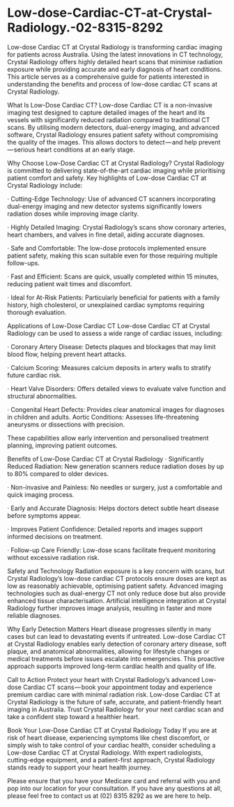 # Low-dose-Cardiac-CT-at-Crystal-Radiology.-02-8315-8292
Low-dose Cardiac CT at Crystal Radiology is transforming cardiac imaging for patients across Australia. Using the latest innovations in CT technology, Crystal Radiology offers highly detailed heart scans that minimise radiation exposure while providing accurate and early diagnosis of heart conditions. This article serves as a comprehensive guide for patients interested in understanding the benefits and process of low-dose cardiac CT scans at Crystal Radiology.

What Is Low-Dose Cardiac CT?
Low-dose Cardiac CT is a non-invasive imaging test designed to capture detailed images of the heart and its vessels with significantly reduced radiation compared to traditional CT scans. By utilising modern detectors, dual-energy imaging, and advanced software, Crystal Radiology ensures patient safety without compromising the quality of the images. This allows doctors to detect — and help prevent — serious heart conditions at an early stage.

Why Choose Low-Dose Cardiac CT at Crystal Radiology?
Crystal Radiology is committed to delivering state-of-the-art cardiac imaging while prioritising patient comfort and safety. Key highlights of Low-dose Cardiac CT at Crystal Radiology include:

· Cutting-Edge Technology: Use of advanced CT scanners incorporating dual-energy imaging and new detector systems significantly lowers radiation doses while improving image clarity.

· Highly Detailed Imaging: Crystal Radiology’s scans show coronary arteries, heart chambers, and valves in fine detail, aiding accurate diagnoses.

· Safe and Comfortable: The low-dose protocols implemented ensure patient safety, making this scan suitable even for those requiring multiple follow-ups.

· Fast and Efficient: Scans are quick, usually completed within 15 minutes, reducing patient wait times and discomfort.

· Ideal for At-Risk Patients: Particularly beneficial for patients with a family history, high cholesterol, or unexplained cardiac symptoms requiring thorough evaluation.

Applications of Low-Dose Cardiac CT
Low-dose Cardiac CT at Crystal Radiology can be used to assess a wide range of cardiac issues, including:

· Coronary Artery Disease: Detects plaques and blockages that may limit blood flow, helping prevent heart attacks.

· Calcium Scoring: Measures calcium deposits in artery walls to stratify future cardiac risk.

· Heart Valve Disorders: Offers detailed views to evaluate valve function and structural abnormalities.

· Congenital Heart Defects: Provides clear anatomical images for diagnoses in children and adults.
Aortic Conditions: Assesses life-threatening aneurysms or dissections with precision.

These capabilities allow early intervention and personalised treatment planning, improving patient outcomes.

Benefits of Low-Dose Cardiac CT at Crystal Radiology
· Significantly Reduced Radiation: New generation scanners reduce radiation doses by up to 80% compared to older devices.

· Non-invasive and Painless: No needles or surgery, just a comfortable and quick imaging process.

· Early and Accurate Diagnosis: Helps doctors detect subtle heart disease before symptoms appear.

· Improves Patient Confidence: Detailed reports and images support informed decisions on treatment.

· Follow-up Care Friendly: Low-dose scans facilitate frequent monitoring without excessive radiation risk.

Safety and Technology
Radiation exposure is a key concern with scans, but Crystal Radiology’s low-dose cardiac CT protocols ensure doses are kept as low as reasonably achievable, optimising patient safety. Advanced imaging technologies such as dual-energy CT not only reduce dose but also provide enhanced tissue characterisation. Artificial intelligence integration at Crystal Radiology further improves image analysis, resulting in faster and more reliable diagnoses.

Why Early Detection Matters
Heart disease progresses silently in many cases but can lead to devastating events if untreated. Low-dose Cardiac CT at Crystal Radiology enables early detection of coronary artery disease, soft plaque, and anatomical abnormalities, allowing for lifestyle changes or medical treatments before issues escalate into emergencies. This proactive approach supports improved long-term cardiac health and quality of life.

Call to Action
Protect your heart with Crystal Radiology’s advanced Low-dose Cardiac CT scans — book your appointment today and experience premium cardiac care with minimal radiation risk.
Low-dose Cardiac CT at Crystal Radiology is the future of safe, accurate, and patient-friendly heart imaging in Australia. Trust Crystal Radiology for your next cardiac scan and take a confident step toward a healthier heart.

Book Your Low-Dose Cardiac CT at Crystal Radiology Today
If you are at risk of heart disease, experiencing symptoms like chest discomfort, or simply wish to take control of your cardiac health, consider scheduling a Low-dose Cardiac CT at Crystal Radiology. With expert radiologists, cutting-edge equipment, and a patient-first approach, Crystal Radiology stands ready to support your heart health journey.

Please ensure that you have your Medicare card and referral with you and pop into our location for your consultation. If you have any questions at all, please feel free to contact us at (02) 8315 8292 as we are here to help.
